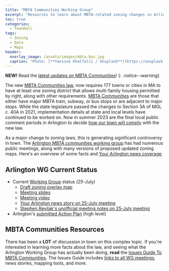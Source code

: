 ```yaml
---
title: "MBTA Communities Working Group"
excerpt: "Resources to learn about MBTA-related zoning changes in Arlington"
toc: true
categories:
  - TownHall
tags:
  - Zoning
  - Data
  - Maps
header:
  overlay_image: /assets/images/mbta-bus.jpg
  caption: "Photo: [**Yassine Khalfalli / Unsplash**](https://unsplash.com/photos/suWo7aT9nqE)"
---
```


**NEW!** Read the [latest updates on MBTA Communities](https://menotomymatters.com/townhall/mbta-udpates3/?up)!
{: .notice--warning}

The new [MBTA Communities law](https://www.mass.gov/mbtacommunities), now requires 177 towns or cities in MA to have at least one zoning district that allows multi-family housing permitted by right, along with other requirements.  [MBTA Communities](https://www.mass.gov/info-details/multi-family-zoning-requirement-for-mbta-communities#what-is-an-%22mbta-community%22?-) are those that either have major MBTA train, subway, or bus stops or are adjacent to major stops.  While the state legislature passed the changes to Section 3A of MGL c. 40A in 2021, implementation details at state and local levels have continued to be worked on.  Now in summer 2023 are the final local public comment periods in Arlington to decide [how our town will comply](/issues/mbtacommunity) with the new law.

As a major change to zoning laws, this is generating significant controversy in town.  The [Arlington MBTA communities working group](https://www.arlingtonma.gov/Home/Components/News/News/12760/16) has had numerous public meetings, along with many versions of proposed updated zoning maps.  Here's an overview of some facts and [Your Arlington news coverage](https://yourarlington.com/arlington-archives/town-school/planning.html).

## Arlington WG Current Status

- Current [Working Group](https://www.arlingtonma.gov/Home/Components/News/News/12760/16) status *(25-July)*
  - [Draft zoning overlay map](https://www.arlingtonma.gov/home/showpublisheddocument/66215/638258738820870000)
  - [Meeting slides](https://youtu.be/w9sbyDisRLU)
  - [Meeting video](https://youtu.be/w9sbyDisRLU)
  - [Your Arlington news story on 25-July meeting](https://yourarlington.com/arlington-archives/town-school/planning/21576-housing-072623.html)
  - [Stephen Revilak's unofficial meeting notes on 25-July meeting](https://www.srevilak.net/wiki/MBTA_Communities_Working_Group_-_Jul_25th,_2023)
- Arlington's [submitted Action Plan](https://www.arlingtonma.gov/home/showpublisheddocument/64400/638146389498930000) (high level)
## MBTA Communities Resources

There has been a **LOT** of discussion in town on this complex topic.  If you're interested in learning more facts about the law, and seeing what the Arlington Working Group has actually been doing, **read** the [Issues Guide To MBTA Communities](/issues/mbtacommunity).  The Issues Guide includes [links to all WG meetings](/issues/mbtacommunity), news stories, mapping tools, and more.
